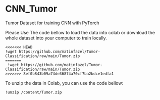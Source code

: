 # CNN_Tumor
Tumor Dataset for training CNN with PyTorch

Please Use The code bellow to load the data into colab or download the whole dataset into your computer to train locally.
```
<<<<<<< HEAD
!wget https://github.com/matinfazel/Tumor-Classification/raw/main/Tumor.zip
=======
 !wget https://github.com/matinfazel/Tumor-Classification/raw/main/Tumor.zip
>>>>>>> 8ef0b843b09a74de36874a70cf7ba2bdce1edfa1
```
To unzip the data in Colab, you can use the code bellow:
```
!unzip /content/Tumor.zip
```
